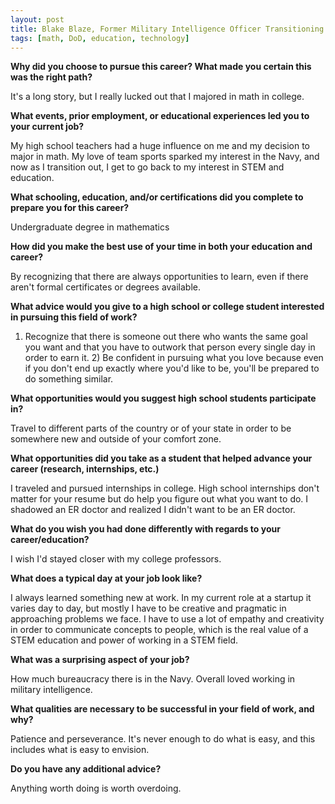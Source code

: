 ```yaml
---
layout: post
title: Blake Blaze, Former Military Intelligence Officer Transitioning to a Career in Education Technology
tags: [math, DoD, education, technology]
---
```


**Why did you choose to pursue this career?  What made you certain this was the right path?**

It's a long story, but I really lucked out that I majored in math in college.

**What events, prior employment, or educational experiences led you to your current job?**

My high school teachers had a huge influence on me and my decision to major in math. My love of team sports sparked my interest in the Navy, and now as I transition out, I get to go back to my interest in STEM and education.

**What schooling, education, and/or certifications did you complete to prepare you for this career?**

Undergraduate degree in mathematics

**How did you make the best use of your time in both your education and career?**

By recognizing that there are always opportunities to learn, even if there aren't formal certificates or degrees available.

**What advice would you give to a high school or college student interested in pursuing this field of work?**

1) Recognize that there is someone out there who wants the same goal you want and that you have to outwork that person every single day in order to earn it. 2) Be confident in pursuing what you love because even if you don't end up exactly where you'd like to be, you'll be prepared to do something similar.

**What opportunities would you suggest high school students participate in?**

Travel to different parts of the country or of your state in order to be somewhere new and outside of your comfort zone.

**What opportunities did you take as a student that helped advance your career (research, internships, etc.)**

I traveled and pursued internships in college. High school internships don't matter for your resume but do help you figure out what you want to do. I shadowed an ER doctor and realized I didn't want to be an ER doctor.

**What do you wish you had done differently with regards to your career/education?**

I wish I'd stayed closer with my college professors.

**What does a typical day at your job look like?**

I always learned something new at work. In my current role at a startup it varies day to day, but mostly I have to be creative and pragmatic in approaching problems we face. I have to use a lot of empathy and creativity in order to communicate concepts to people, which is the real value of a STEM education and power of working in a STEM field.

**What was a surprising aspect of your job?**

How much bureaucracy there is in the Navy. Overall loved working in military intelligence.

**What qualities are necessary to be successful in your field of work, and why?**

Patience and perseverance. It's never enough to do what is easy, and this includes what is easy to envision.

**Do you have any additional advice?**

Anything worth doing is worth overdoing.
